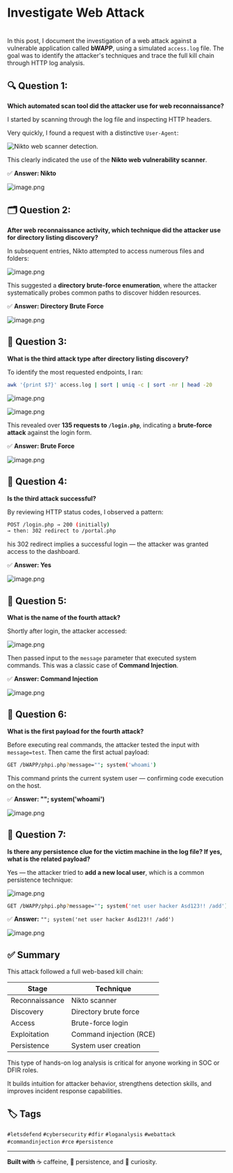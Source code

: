 # Investigate Web Attack

# 

In this post, I document the investigation of a web attack against a vulnerable application called **bWAPP**, using a simulated `access.log` file. The goal was to identify the attacker's techniques and trace the full kill chain through HTTP log analysis.

## 🔍 Question 1:

**Which automated scan tool did the attacker use for web reconnaissance?**

I started by scanning through the log file and inspecting HTTP headers.

Very quickly, I found a request with a distinctive `User-Agent`:

![Nikto web scanner detection.](/img/letsdefend1/image.png)

This clearly indicated the use of the **Nikto web vulnerability scanner**.

✅ **Answer: Nikto**

![image.png](/img/letsdefend1/image1.png)

## 🗂️ Question 2:

**After web reconnaissance activity, which technique did the attacker use for directory listing discovery?**

In subsequent entries, Nikto attempted to access numerous files and folders:

![image.png](/img/letsdefend1/image2.png)

This suggested a **directory brute-force enumeration**, where the attacker systematically probes common paths to discover hidden resources.

✅ **Answer: Directory Brute Force**

![image.png](/img/letsdefend1/image3.png)

## 🧪 Question 3:

**What is the third attack type after directory listing discovery?**

To identify the most requested endpoints, I ran:

```bash
awk '{print $7}' access.log | sort | uniq -c | sort -nr | head -20

```

![image.png](/img/letsdefend1/image4.png)

![image.png](/img/letsdefend1/image5.png)

This revealed over **135 requests to `/login.php`**, indicating a **brute-force attack** against the login form.

✅ **Answer: Brute Force**

![image.png](/img/letsdefend1/image6.png)

## 🔐 Question 4:

**Is the third attack successful?**

By reviewing HTTP status codes, I observed a pattern:

```bash
POST /login.php → 200 (initially)  
→ then: 302 redirect to /portal.php

```

his 302 redirect implies a successful login — the attacker was granted access to the dashboard.

✅ **Answer: Yes**

![image.png](/img/letsdefend1/image7.png)

## 💉 Question 5:

**What is the name of the fourth attack?**

Shortly after login, the attacker accessed:

![image.png](/img/letsdefend1/image8.png)

Then passed input to the `message` parameter that executed system commands. This was a classic case of **Command Injection**.

✅ **Answer: Command Injection**

![image.png](/img/letsdefend1/image9.png)

## 🧠 Question 6:

**What is the first payload for the fourth attack?**

Before executing real commands, the attacker tested the input with `message=test`. Then came the first actual payload:

```bash
GET /bWAPP/phpi.php?message=""; system('whoami')

```

This command prints the current system user — confirming code execution on the host.

✅ **Answer: ""; system('whoami')**

![image.png](/img/letsdefend1/image10.png)

## 🔁 Question 7:

**Is there any persistence clue for the victim machine in the log file? If yes, what is the related payload?**

Yes — the attacker tried to **add a new local user**, which is a common persistence technique:

![image.png](/img/letsdefend1/image11.png)

```bash
GET /bWAPP/phpi.php?message=""; system('net user hacker Asd123!! /add')

```

✅ **Answer:** `""; system('net user hacker Asd123!! /add')`

![image.png](/img/letsdefend1/image12.png)

## ✅ Summary

This attack followed a full web-based kill chain:

| Stage | Technique |
| --- | --- |
| Reconnaissance | Nikto scanner |
| Discovery | Directory brute force |
| Access | Brute-force login |
| Exploitation | Command injection (RCE) |
| Persistence | System user creation |

This type of hands-on log analysis is critical for anyone working in SOC or DFIR roles.

It builds intuition for attacker behavior, strengthens detection skills, and improves incident response capabilities.

## 🏷️ Tags

`#letsdefend` `#cybersecurity` `#dfir` `#loganalysis` `#webattack` `#commandinjection` `#rce` `#persistence`

---

**Built with** ☕ caffeine, 🧠 persistence, and 🧪 curiosity.